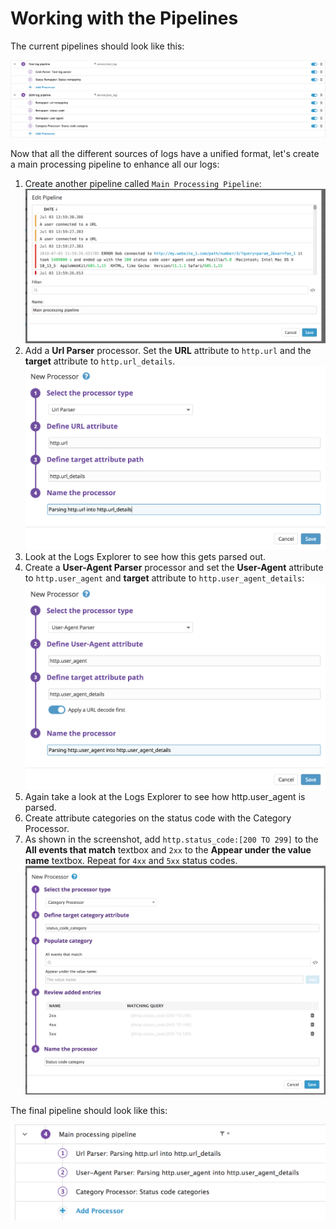 # Working with the Pipelines

The current pipelines should look like this:

![pipelines](gofurther/assets/3_pipelines.png)

Now that all the different sources of logs have a unified format, let's create a main processing pipeline to enhance all our logs:

1. Create another pipeline called `Main Processing Pipeline`:
   ![Main pipeline config](gofurther/assets/main_pipeline_conf.png)
2. Add a **Url Parser** processor. Set the **URL** attribute to `http.url` and the **target** attribute to `http.url_details`.
   ![URL Parser](gofurther/assets/urlparser.png)
3. Look at the Logs Explorer to see how this gets parsed out.
4. Create a **User-Agent Parser** processor and set the **User-Agent** attribute to `http.user_agent` and **target** attribute to `http.user_agent_details`:
   ![User Agent](gofurther/assets/useragent.png)
5. Again take a look at the Logs Explorer to see how http.user_agent is parsed.
6. Create attribute categories on the status code with the Category Processor.
7. As shown in the screenshot, add `http.status_code:[200 TO 299]` to the **All events that match** textbox and `2xx` to the **Appear under the value name** textbox. Repeat for `4xx` and `5xx` status codes.
   ![Category processor](gofurther/assets/category_processor.png)

The final pipeline should look like this:

![Main processing pipeline](gofurther/assets/main_processing_pipeline.png)